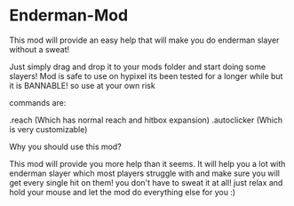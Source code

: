 # Enderman-Mod

This mod will provide an easy help that will make you do enderman slayer without a sweat!

Just simply drag and drop it to your mods folder and start doing some slayers!
Mod is safe to use on hypixel its been tested for a longer while but it is BANNABLE!
so use at your own risk

commands are: 

.reach (Which has normal reach and hitbox expansion)
.autoclicker (Which is very customizable)

Why you should use this mod?

This mod will provide you more help than it seems. It will help you a lot with enderman slayer which most players struggle with and make sure you will get every single hit on them! you don't have to sweat it at all! just relax and hold your mouse and let the mod do everything else for you :)

